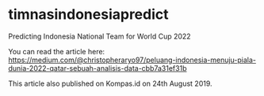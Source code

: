 # timnasindonesiapredict
Predicting Indonesia National Team for World Cup 2022

You can read the article here:
https://medium.com/@christopheraryo97/peluang-indonesia-menuju-piala-dunia-2022-qatar-sebuah-analisis-data-cbb7a31ef31b

This article also published on Kompas.id on 24th August 2019.
